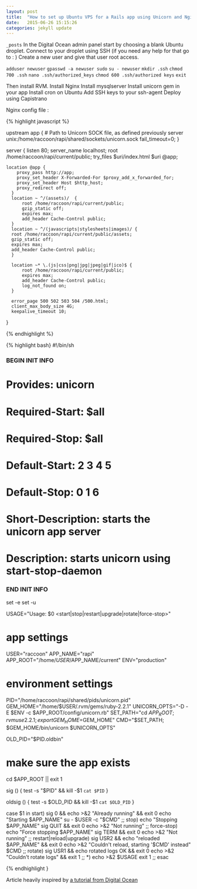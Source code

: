 ```yaml
---
layout: post
title:  "How to set up Ubuntu VPS for a Rails app using Unicorn and Nginx"
date:   2015-06-26 15:15:26
categories: jekyll update
---
```

`_posts` 
In the Digital Ocean admin panel start by choosing a blank Ubuntu droplet.
Connect to your droplet using SSH (if you need any help for that go to : )
Create a new user and give that user root access.

`adduser newuser`
`gpasswd -a newuser sudo`
`su - newuser`
`mkdir .ssh`
`chmod 700 .ssh`
`nano .ssh/authorized_keys`
`chmod 600 .ssh/authorized keys`
`exit`

Then install RVM.
Install Nginx
Install mysqlserver
Install unicorn gem in your app
Install cron on Ubuntu
Add SSH keys to your ssh-agent
Deploy using Capistrano

Nginx config file :

{% highlight javascript %}

upstream app {
    # Path to Unicorn SOCK file, as defined previously
    server unix:/home/raccoon/rapi/shared/sockets/unicorn.sock fail_timeout=0;
}

server {
    listen 80;
    server_name localhost;
    root /home/raccoon/rapi/current/public;
    try_files $uri/index.html $uri @app;

    location @app {
        proxy_pass http://app;
        proxy_set_header X-Forwarded-For $proxy_add_x_forwarded_for;
        proxy_set_header Host $http_host;
        proxy_redirect off;
      }
      location ~ ^/(assets)/  {
          root /home/raccoon/rapi/current/public;
          gzip_static off;
          expires max;
          add_header Cache-Control public;
      }
      location ~ ^/(javascripts|stylesheets|images)/ {
      root /home/raccoon/rapi/current/public/assets;
      gzip_static off;
      expires max;
      add_header Cache-Control public;
      }

      location ~* \.(js|css|png|jpg|jpeg|gif|ico)$ {
          root /home/raccoon/rapi/current/public;
          expires max;
          add_header Cache-Control public;
          log_not_found on;
      }

      error_page 500 502 503 504 /500.html;
      client_max_body_size 4G;
      keepalive_timeout 10;
}

{% endhighlight %}


{% highlight bash}
#!/bin/sh

### BEGIN INIT INFO
# Provides:          unicorn
# Required-Start:    $all
# Required-Stop:     $all
# Default-Start:     2 3 4 5
# Default-Stop:      0 1 6
# Short-Description: starts the unicorn app server
# Description:       starts unicorn using start-stop-daemon
### END INIT INFO

set -e
set -u

USAGE="Usage: $0 <start|stop|restart|upgrade|rotate|force-stop>"

# app settings
USER="raccoon"
APP_NAME="rapi"
APP_ROOT="/home/$USER/$APP_NAME/current"
ENV="production"

# environment settings
PID="/home/raccoon/rapi/shared/pids/unicorn.pid"
GEM_HOME="/home/$USER/.rvm/gems/ruby-2.2.1"
UNICORN_OPTS="-D -E $ENV -c $APP_ROOT/config/unicorn.rb"
SET_PATH="cd $APP_ROOT; rvm use 2.2.1; export GEM_HOME=$GEM_HOME"
CMD="$SET_PATH; $GEM_HOME/bin/unicorn $UNICORN_OPTS"

OLD_PID="$PID.oldbin"

# make sure the app exists
cd $APP_ROOT || exit 1

sig () {
  test -s "$PID" && kill -$1 `cat $PID`
}

oldsig () {
  test -s $OLD_PID && kill -$1 `cat $OLD_PID`
}

case $1 in
  start)
    sig 0 && echo >&2 "Already running" && exit 0
    echo "Starting $APP_NAME"
    su - $USER -c "$CMD"
    ;;
  stop)
    echo "Stopping $APP_NAME"
    sig QUIT && exit 0
    echo >&2 "Not running"
    ;;
  force-stop)
    echo "Force stopping $APP_NAME"
    sig TERM && exit 0
    echo >&2 "Not running"
    ;;
  restart|reload|upgrade)
    sig USR2 && echo "reloaded $APP_NAME" && exit 0
    echo >&2 "Couldn't reload, starting '$CMD' instead"
    $CMD
    ;;
  rotate)
    sig USR1 && echo rotated logs OK && exit 0
    echo >&2 "Couldn't rotate logs" && exit 1
    ;;
  *)
    echo >&2 $USAGE
    exit 1
    ;;
esac

{% endhighlight }

Article heavily inspired by [a tutorial from Digital Ocean][do-tutorial]

[jekyll]:      http://jekyllrb.com
[jekyll-gh]:   https://github.com/jekyll/jekyll
[jekyll-help]: https://github.com/jekyll/jekyll-help
[do-tutorial]: https://www.digitalocean.com/community/tutorials/how-to-deploy-a-rails-app-with-unicorn-and-nginx-on-ubuntu-14-04
